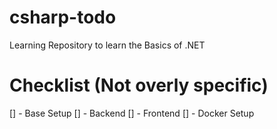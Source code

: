 # csharp-todo
Learning Repository to learn the Basics of .NET


# Checklist (Not overly specific)
[] - Base Setup
[] - Backend
[] - Frontend
[] - Docker Setup
